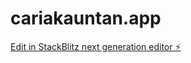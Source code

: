 # cariakauntan.app

[Edit in StackBlitz next generation editor ⚡️](https://stackblitz.com/~/github.com/HazliJoharCode/cariakauntan.app)